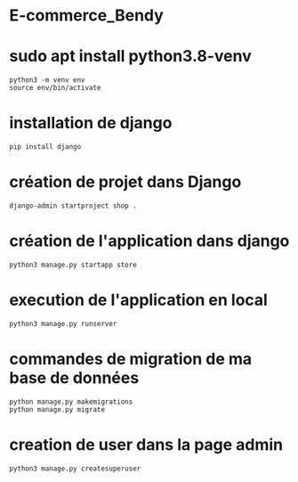 # E-commerce_Bendy

# sudo apt install python3.8-venv
    python3 -m venv env
    source env/bin/activate
# installation de django
    pip install django
# création de projet dans Django
    django-admin startproject shop .
# création de l'application dans django
    python3 manage.py startapp store
# execution de l'application en local
    python3 manage.py runserver

# commandes de migration de ma base de données
    python manage.py makemigrations
    python manage.py migrate
# creation de user dans la page admin
    python3 manage.py createsuperuser
